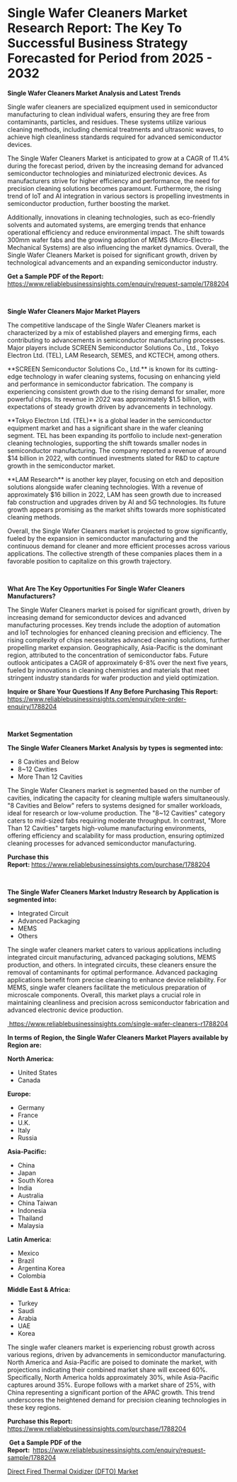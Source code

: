 <p><h1>Single Wafer Cleaners Market Research Report: The Key To Successful Business Strategy Forecasted for Period from 2025 - 2032</h1></p><p><strong>Single Wafer Cleaners Market Analysis and Latest Trends</strong></p>
<p><p>Single wafer cleaners are specialized equipment used in semiconductor manufacturing to clean individual wafers, ensuring they are free from contaminants, particles, and residues. These systems utilize various cleaning methods, including chemical treatments and ultrasonic waves, to achieve high cleanliness standards required for advanced semiconductor devices.</p><p>The Single Wafer Cleaners Market is anticipated to grow at a CAGR of 11.4% during the forecast period, driven by the increasing demand for advanced semiconductor technologies and miniaturized electronic devices. As manufacturers strive for higher efficiency and performance, the need for precision cleaning solutions becomes paramount. Furthermore, the rising trend of IoT and AI integration in various sectors is propelling investments in semiconductor production, further boosting the market.</p><p>Additionally, innovations in cleaning technologies, such as eco-friendly solvents and automated systems, are emerging trends that enhance operational efficiency and reduce environmental impact. The shift towards 300mm wafer fabs and the growing adoption of MEMS (Micro-Electro-Mechanical Systems) are also influencing the market dynamics. Overall, the Single Wafer Cleaners Market is poised for significant growth, driven by technological advancements and an expanding semiconductor industry.</p></p>
<p><strong>Get a Sample PDF of the Report:&nbsp;</strong> <a href="https://www.reliablebusinessinsights.com/enquiry/request-sample/1788204?utm_campaign=3035&utm_medium=2&utm_source=Github&utm_content=ia&utm_term=12042025&utm_id=single-wafer-cleaners">https://www.reliablebusinessinsights.com/enquiry/request-sample/1788204</a></p>
<p>&nbsp;</p>
<p><strong>Single Wafer Cleaners Major Market Players</strong></p>
<p><p>The competitive landscape of the Single Wafer Cleaners market is characterized by a mix of established players and emerging firms, each contributing to advancements in semiconductor manufacturing processes. Major players include SCREEN Semiconductor Solutions Co., Ltd., Tokyo Electron Ltd. (TEL), LAM Research, SEMES, and KCTECH, among others.</p><p>**SCREEN Semiconductor Solutions Co., Ltd.** is known for its cutting-edge technology in wafer cleaning systems, focusing on enhancing yield and performance in semiconductor fabrication. The company is experiencing consistent growth due to the rising demand for smaller, more powerful chips. Its revenue in 2022 was approximately $1.5 billion, with expectations of steady growth driven by advancements in technology.</p><p>**Tokyo Electron Ltd. (TEL)** is a global leader in the semiconductor equipment market and has a significant share in the wafer cleaning segment. TEL has been expanding its portfolio to include next-generation cleaning technologies, supporting the shift towards smaller nodes in semiconductor manufacturing. The company reported a revenue of around $14 billion in 2022, with continued investments slated for R&D to capture growth in the semiconductor market.</p><p>**LAM Research** is another key player, focusing on etch and deposition solutions alongside wafer cleaning technologies. With a revenue of approximately $16 billion in 2022, LAM has seen growth due to increased fab construction and upgrades driven by AI and 5G technologies. Its future growth appears promising as the market shifts towards more sophisticated cleaning methods.</p><p>Overall, the Single Wafer Cleaners market is projected to grow significantly, fueled by the expansion in semiconductor manufacturing and the continuous demand for cleaner and more efficient processes across various applications. The collective strength of these companies places them in a favorable position to capitalize on this growth trajectory.</p></p>
<p>&nbsp;</p>
<p><strong>What Are The Key Opportunities For Single Wafer Cleaners Manufacturers?</strong></p>
<p><p>The Single Wafer Cleaners market is poised for significant growth, driven by increasing demand for semiconductor devices and advanced manufacturing processes. Key trends include the adoption of automation and IoT technologies for enhanced cleaning precision and efficiency. The rising complexity of chips necessitates advanced cleaning solutions, further propelling market expansion. Geographically, Asia-Pacific is the dominant region, attributed to the concentration of semiconductor fabs. Future outlook anticipates a CAGR of approximately 6-8% over the next five years, fueled by innovations in cleaning chemistries and materials that meet stringent industry standards for wafer production and yield optimization.</p></p>
<p><strong>Inquire or Share Your Questions If Any Before Purchasing This Report:</strong> <a href="https://www.reliablebusinessinsights.com/enquiry/pre-order-enquiry/1788204?utm_campaign=3035&utm_medium=2&utm_source=Github&utm_content=ia&utm_term=12042025&utm_id=single-wafer-cleaners">https://www.reliablebusinessinsights.com/enquiry/pre-order-enquiry/1788204</a></p>
<p>&nbsp;</p>
<p><strong>Market Segmentation</strong></p>
<p><strong>The Single Wafer Cleaners Market Analysis by types is segmented into:</strong></p>
<p><ul><li>8 Cavities and Below</li><li>8~12 Cavities</li><li>More Than 12 Cavities</li></ul></p>
<p><p>The Single Wafer Cleaners market is segmented based on the number of cavities, indicating the capacity for cleaning multiple wafers simultaneously. "8 Cavities and Below" refers to systems designed for smaller workloads, ideal for research or low-volume production. The "8~12 Cavities" category caters to mid-sized fabs requiring moderate throughput. In contrast, "More Than 12 Cavities" targets high-volume manufacturing environments, offering efficiency and scalability for mass production, ensuring optimized cleaning processes for advanced semiconductor manufacturing.</p></p>
<p><strong>Purchase this Report:&nbsp;</strong><a href="https://www.reliablebusinessinsights.com/purchase/1788204?utm_campaign=3035&utm_medium=2&utm_source=Github&utm_content=ia&utm_term=12042025&utm_id=single-wafer-cleaners">https://www.reliablebusinessinsights.com/purchase/1788204</a></p>
<p>&nbsp;</p>
<p><strong>The Single Wafer Cleaners Market Industry Research by Application is segmented into:</strong></p>
<p><ul><li>Integrated Circuit</li><li>Advanced Packaging</li><li>MEMS</li><li>Others</li></ul></p>
<p><p>The single wafer cleaners market caters to various applications including integrated circuit manufacturing, advanced packaging solutions, MEMS production, and others. In integrated circuits, these cleaners ensure the removal of contaminants for optimal performance. Advanced packaging applications benefit from precise cleaning to enhance device reliability. For MEMS, single wafer cleaners facilitate the meticulous preparation of microscale components. Overall, this market plays a crucial role in maintaining cleanliness and precision across semiconductor fabrication and advanced electronic device production.</p></p>
<p><a href="https://www.reliablebusinessinsights.com/single-wafer-cleaners-r1788204?utm_campaign=3035&utm_medium=2&utm_source=Github&utm_content=ia&utm_term=12042025&utm_id=single-wafer-cleaners">&nbsp;https://www.reliablebusinessinsights.com/single-wafer-cleaners-r1788204</a></p>
<p><strong>In terms of Region, the Single Wafer Cleaners Market Players available by Region are:</strong></p>
<p>
    <p> <strong> North America: </strong>
        <ul>
            <li>United States</li>
            <li>Canada</li>
        </ul>
        </p> 
    <p> <strong> Europe: </strong>
        <ul>
            <li>Germany</li>
            <li>France</li>
            <li>U.K.</li>
            <li>Italy</li>
            <li>Russia</li>
        </ul>
        </p> 
    <p> <strong> Asia-Pacific: </strong>
        <ul>
            <li>China</li>
            <li>Japan</li>
            <li>South Korea</li>
            <li>India</li>
            <li>Australia</li>
            <li>China Taiwan</li>
            <li>Indonesia</li>
            <li>Thailand</li>
            <li>Malaysia</li>
        </ul>
        </p> 
    <p> <strong> Latin America: </strong>
        <ul>
            <li>Mexico</li>
            <li>Brazil</li>
            <li>Argentina Korea</li>
            <li>Colombia</li>
        </ul>
        </p> 
    <p> <strong> Middle East & Africa: </strong>
        <ul>
            <li>Turkey</li>
            <li>Saudi</li>
            <li>Arabia</li>
            <li>UAE</li>
            <li>Korea</li>
        </ul>
    </p>
    </p>
<p><p>The single wafer cleaners market is experiencing robust growth across various regions, driven by advancements in semiconductor manufacturing. North America and Asia-Pacific are poised to dominate the market, with projections indicating their combined market share will exceed 60%. Specifically, North America holds approximately 30%, while Asia-Pacific captures around 35%. Europe follows with a market share of 25%, with China representing a significant portion of the APAC growth. This trend underscores the heightened demand for precision cleaning technologies in these key regions.</p></p>
<p><strong>Purchase this Report: </strong><a href="https://www.reliablebusinessinsights.com/purchase/1788204?utm_campaign=3035&utm_medium=2&utm_source=Github&utm_content=ia&utm_term=12042025&utm_id=single-wafer-cleaners">https://www.reliablebusinessinsights.com/purchase/1788204</a></p>
<p>&nbsp;<strong>Get a Sample PDF of the Report:&nbsp;&nbsp;</strong><a href="https://www.reliablebusinessinsights.com/enquiry/request-sample/1788204?utm_campaign=3035&utm_medium=2&utm_source=Github&utm_content=ia&utm_term=12042025&utm_id=single-wafer-cleaners">https://www.reliablebusinessinsights.com/enquiry/request-sample/1788204</a></p>
<p><strong></strong></p>
<p><p><a href="https://github.com/rodinayygacklezi/Market-Research-Report-List-1/blob/main/direct-fired-thermal-oxidizer-dfto-market.md?utm_campaign=3035&utm_medium=2&utm_source=Github&utm_content=ia&utm_term=12042025&utm_id=single-wafer-cleaners">Direct Fired Thermal Oxidizer (DFTO) Market</a></p></p>